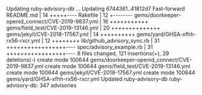 Updating ruby-advisory-db ...
Updating 6744361..41812d7
Fast-forward
 README.md                                        |   14 +++++----
 Rakefile                                         |   12 +--------
 gems/doorkeeper-openid_connect/CVE-2019-9837.yml |   16 +++++++++++
 gems/field_test/CVE-2019-13146.yml               |   20 ++++++++++++++
 gems/jekyll/CVE-2018-17567.yml                   |   14 ++++++++++
 gems/yard/GHSA-xfhh-rx56-rxcr.yml                |   12 ++++++++
 lib/github_advisory_sync.rb                      |   31 +++++++++++++++++----
 spec/advisory_example.rb                         |   31 +++++++++++++++++----
 8 files changed, 121 insertions(+), 29 deletions(-)
 create mode 100644 gems/doorkeeper-openid_connect/CVE-2019-9837.yml
 create mode 100644 gems/field_test/CVE-2019-13146.yml
 create mode 100644 gems/jekyll/CVE-2018-17567.yml
 create mode 100644 gems/yard/GHSA-xfhh-rx56-rxcr.yml
Updated ruby-advisory-db
ruby-advisory-db: 347 advisories
